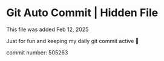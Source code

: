 # Git Auto Commit | Hidden File

This file was added Feb 12, 2025

Just for fun and keeping my daily git commit active 🤪

commit number: 505263
